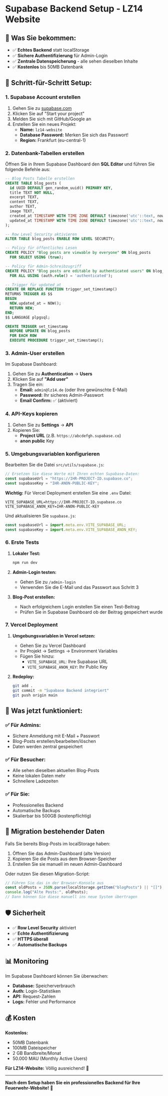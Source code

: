 # Supabase Backend Setup - LZ14 Website

## 🎯 Was Sie bekommen:

- ✅ **Echtes Backend** statt localStorage
- ✅ **Sichere Authentifizierung** für Admin-Login
- ✅ **Zentrale Datenspeicherung** - alle sehen dieselben Inhalte
- ✅ **Kostenlos** bis 50MB Datenbank

## 📝 Schritt-für-Schritt Setup:

### 1. Supabase Account erstellen

1. Gehen Sie zu [supabase.com](https://supabase.com)
2. Klicken Sie auf "Start your project"
3. Melden Sie sich mit GitHub/Google an
4. Erstellen Sie ein neues Projekt:
   - **Name:** `lz14-website`
   - **Database Password:** Merken Sie sich das Passwort!
   - **Region:** Frankfurt (eu-central-1)

### 2. Datenbank-Tabellen erstellen

Öffnen Sie in Ihrem Supabase Dashboard den **SQL Editor** und führen Sie folgende Befehle aus:

```sql
-- Blog Posts Tabelle erstellen
CREATE TABLE blog_posts (
  id UUID DEFAULT gen_random_uuid() PRIMARY KEY,
  title TEXT NOT NULL,
  excerpt TEXT,
  content TEXT,
  author TEXT,
  image TEXT,
  created_at TIMESTAMP WITH TIME ZONE DEFAULT timezone('utc'::text, now()) NOT NULL,
  updated_at TIMESTAMP WITH TIME ZONE DEFAULT timezone('utc'::text, now())
);

-- Row Level Security aktivieren
ALTER TABLE blog_posts ENABLE ROW LEVEL SECURITY;

-- Policy für öffentliches Lesen
CREATE POLICY "Blog posts are viewable by everyone" ON blog_posts
  FOR SELECT USING (true);

-- Policy für Admin-Schreibzugriff
CREATE POLICY "Blog posts are editable by authenticated users" ON blog_posts
  FOR ALL USING (auth.role() = 'authenticated');

-- Trigger für updated_at
CREATE OR REPLACE FUNCTION trigger_set_timestamp()
RETURNS TRIGGER AS $$
BEGIN
  NEW.updated_at = NOW();
  RETURN NEW;
END;
$$ LANGUAGE plpgsql;

CREATE TRIGGER set_timestamp
  BEFORE UPDATE ON blog_posts
  FOR EACH ROW
  EXECUTE PROCEDURE trigger_set_timestamp();
```

### 3. Admin-User erstellen

Im Supabase Dashboard:

1. Gehen Sie zu **Authentication** → **Users**
2. Klicken Sie auf **"Add user"**
3. Tragen Sie ein:
   - **Email:** `admin@lz14.de` (oder Ihre gewünschte E-Mail)
   - **Password:** Ihr sicheres Admin-Passwort
   - **Email Confirm:** ✅ (aktiviert)

### 4. API-Keys kopieren

1. Gehen Sie zu **Settings** → **API**
2. Kopieren Sie:
   - **Project URL** (z.B. `https://abcdefgh.supabase.co`)
   - **anon public** Key

### 5. Umgebungsvariablen konfigurieren

Bearbeiten Sie die Datei `src/utils/supabase.js`:

```javascript
// Ersetzen Sie diese Werte mit Ihren echten Supabase-Daten:
const supabaseUrl = "https://IHR-PROJECT-ID.supabase.co";
const supabaseKey = "IHR-ANON-PUBLIC-KEY";
```

**Wichtig:** Für Vercel Deployment erstellen Sie eine `.env` Datei:

```env
VITE_SUPABASE_URL=https://IHR-PROJECT-ID.supabase.co
VITE_SUPABASE_ANON_KEY=IHR-ANON-PUBLIC-KEY
```

Und aktualisieren Sie `supabase.js`:

```javascript
const supabaseUrl = import.meta.env.VITE_SUPABASE_URL;
const supabaseKey = import.meta.env.VITE_SUPABASE_ANON_KEY;
```

### 6. Erste Tests

1. **Lokaler Test:**

   ```bash
   npm run dev
   ```

2. **Admin-Login testen:**

   - Gehen Sie zu `/admin-login`
   - Verwenden Sie die E-Mail und das Passwort aus Schritt 3

3. **Blog-Post erstellen:**
   - Nach erfolgreichem Login erstellen Sie einen Test-Beitrag
   - Prüfen Sie in Supabase Dashboard ob der Beitrag gespeichert wurde

### 7. Vercel Deployment

1. **Umgebungsvariablen in Vercel setzen:**

   - Gehen Sie zu Vercel Dashboard
   - Ihr Projekt → Settings → Environment Variables
   - Fügen Sie hinzu:
     - `VITE_SUPABASE_URL`: Ihre Supabase URL
     - `VITE_SUPABASE_ANON_KEY`: Ihr Public Key

2. **Redeploy:**
   ```bash
   git add .
   git commit -m "Supabase Backend integriert"
   git push origin main
   ```

## 🚀 Was jetzt funktioniert:

### ✅ Für Admins:

- Sichere Anmeldung mit E-Mail + Passwort
- Blog-Posts erstellen/bearbeiten/löschen
- Daten werden zentral gespeichert

### ✅ Für Besucher:

- Alle sehen dieselben aktuellen Blog-Posts
- Keine lokalen Daten mehr
- Schnellere Ladezeiten

### ✅ Für Sie:

- Professionelles Backend
- Automatische Backups
- Skalierbar bis 500GB (kostenpflichtig)

## 🔧 Migration bestehender Daten

Falls Sie bereits Blog-Posts im localStorage haben:

1. Öffnen Sie das Admin-Dashboard (alte Version)
2. Kopieren Sie die Posts aus dem Browser-Speicher
3. Erstellen Sie sie manuell im neuen Admin-Dashboard

Oder nutzen Sie diesen Migration-Script:

```javascript
// Führen Sie das in der Browser-Konsole aus
const oldPosts = JSON.parse(localStorage.getItem("blogPosts") || "[]");
console.log("Alte Posts:", oldPosts);
// Dann können Sie diese manuell ins neue System übertragen
```

## 🛡️ Sicherheit

- ✅ **Row Level Security** aktiviert
- ✅ **Echte Authentifizierung**
- ✅ **HTTPS überall**
- ✅ **Automatische Backups**

## 📊 Monitoring

Im Supabase Dashboard können Sie überwachen:

- **Database:** Speicherverbrauch
- **Auth:** Login-Statistiken
- **API:** Request-Zahlen
- **Logs:** Fehler und Performance

## 💰 Kosten

**Kostenlos:**

- 50MB Datenbank
- 100MB Dateispeicher
- 2 GB Bandbreite/Monat
- 50.000 MAU (Monthly Active Users)

**Für LZ14-Website:** Völlig ausreichend! 🎉

---

**Nach dem Setup haben Sie ein professionelles Backend für Ihre Feuerwehr-Website!** 🚀
